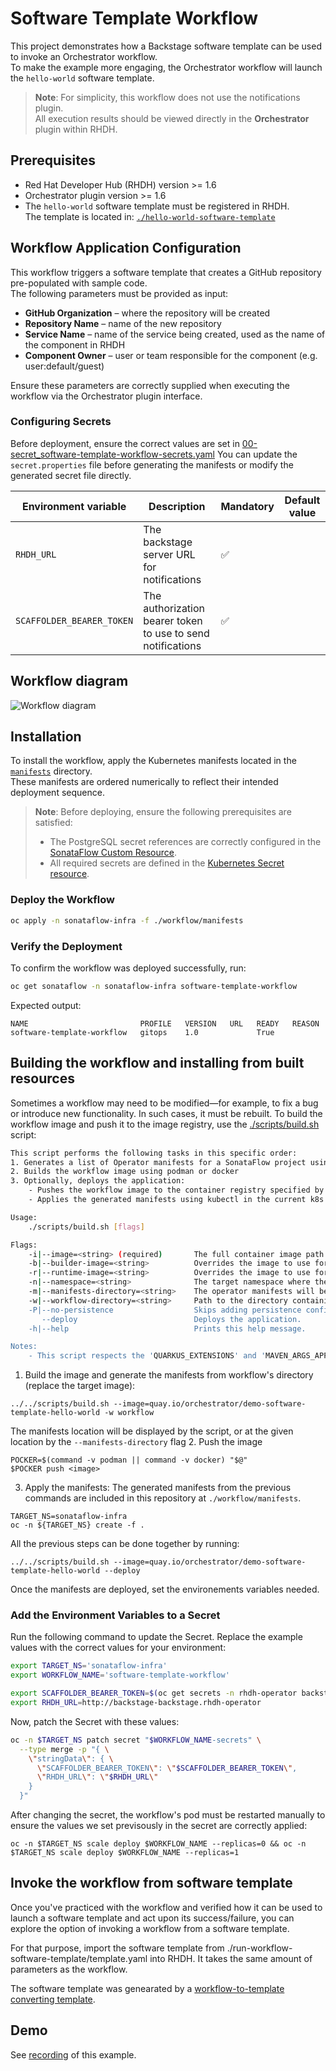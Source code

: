 # Software Template Workflow

This project demonstrates how a Backstage software template can be used to invoke an Orchestrator workflow.  
To make the example more engaging, the Orchestrator workflow will launch the `hello-world` software template.

> **Note**: For simplicity, this workflow does not use the notifications plugin.  
> All execution results should be viewed directly in the **Orchestrator** plugin within RHDH.

## Prerequisites

- Red Hat Developer Hub (RHDH) version >= 1.6
- Orchestrator plugin version >= 1.6
- The `hello-world` software template must be registered in RHDH.  
  The template is located in: [`./hello-world-software-template`](./hello-world-software-template)

## Workflow Application Configuration

This workflow triggers a software template that creates a GitHub repository pre-populated with sample code.  
The following parameters must be provided as input:

- **GitHub Organization** – where the repository will be created
- **Repository Name** – name of the new repository
- **Service Name** – name of the service being created, used as the name of the component in RHDH
- **Component Owner** – user or team responsible for the component (e.g. user:default/guest)

Ensure these parameters are correctly supplied when executing the workflow via the Orchestrator plugin interface.

### Configuring Secrets
Before deployment, ensure the correct values are set in [00-secret_software-template-workflow-secrets.yaml](./workflow/manifests/00-secret_software-template-workflow-secrets.yaml)
You can update the `secret.properties` file before generating the manifests or modify the generated secret file directly.

| Environment variable  | Description | Mandatory | Default value |
|-----------------------|-------------|-----------|---------------|
| `RHDH_URL`      | The backstage server URL for notifications | ✅ | |
| `SCAFFOLDER_BEARER_TOKEN`      | The authorization bearer token to use to send notifications | ✅ | |


## Workflow diagram
![Workflow diagram](workflow/src/main/resources/workflow.svg)

## Installation
To install the workflow, apply the Kubernetes manifests located in the [`manifests`](./workflow/manifests/) directory.  
These manifests are ordered numerically to reflect their intended deployment sequence.

> **Note**: Before deploying, ensure the following prerequisites are satisfied:
> - The PostgreSQL secret references are correctly configured in the [SonataFlow Custom Resource](./workflow/manifests/04-sonataflow_software-template-workflow.yaml).
> - All required secrets are defined in the [Kubernetes Secret resource](./workflow/manifests/00-secret_software-template-workflow-secrets.yaml).

### Deploy the Workflow
```bash
oc apply -n sonataflow-infra -f ./workflow/manifests
```

### Verify the Deployment
To confirm the workflow was deployed successfully, run:
```bash
oc get sonataflow -n sonataflow-infra software-template-workflow
```

Expected output:
```
NAME                         PROFILE   VERSION   URL   READY   REASON
software-template-workflow   gitops    1.0             True
```

## Building the workflow and installing from built resources
Sometimes a workflow may need to be modified—for example, to fix a bug or introduce new functionality. In such cases, it must be rebuilt.
To build the workflow image and push it to the image registry, use the [./scripts/build.sh](../scripts/build.sh) script:
```bash
This script performs the following tasks in this specific order:
1. Generates a list of Operator manifests for a SonataFlow project using the kn-workflow plugin (requires at least v1.35.0)
2. Builds the workflow image using podman or docker
3. Optionally, deploys the application:
    - Pushes the workflow image to the container registry specified by the image path
    - Applies the generated manifests using kubectl in the current k8s namespace

Usage: 
    ./scripts/build.sh [flags]

Flags:
    -i|--image=<string> (required)       The full container image path to use for the workflow, e.g: quay.io/orchestrator/demo.
    -b|--builder-image=<string>          Overrides the image to use for building the workflow image.
    -r|--runtime-image=<string>          Overrides the image to use for running the workflow.
    -n|--namespace=<string>              The target namespace where the manifests will be applied. Default: current namespace.
    -m|--manifests-directory=<string>    The operator manifests will be generated inside the specified directory. Default: 'manifests' directory in the current directory.
    -w|--workflow-directory=<string>     Path to the directory containing the workflow's files (the 'src' directory). Default: current directory.
    -P|--no-persistence                  Skips adding persistence configuration to the sonataflow CR.
       --deploy                          Deploys the application.
    -h|--help                            Prints this help message.

Notes: 
    - This script respects the 'QUARKUS_EXTENSIONS' and 'MAVEN_ARGS_APPEND' environment variables.
```

1. Build the image and generate the manifests from workflow's directory (replace the target image):
```
../../scripts/build.sh --image=quay.io/orchestrator/demo-software-template-hello-world -w workflow
```

The manifests location will be displayed by the script, or at the given location by the `--manifests-directory` flag
2. Push the image
```
POCKER=$(command -v podman || command -v docker) "$@"
$POCKER push <image>
```

3. Apply the manifests:
The generated manifests from the previous commands are included in this repository at `./workflow/manifests`.
```
TARGET_NS=sonataflow-infra
oc -n ${TARGET_NS} create -f .
```

All the previous steps can be done together by running:
```
../../scripts/build.sh --image=quay.io/orchestrator/demo-software-template-hello-world --deploy
```

Once the manifests are deployed, set the environements variables needed.

### Add the Environment Variables to a Secret

Run the following command to update the Secret. Replace the example values with
the correct values for your environment:

```bash
export TARGET_NS='sonataflow-infra'
export WORKFLOW_NAME='software-template-workflow'

export SCAFFOLDER_BEARER_TOKEN=$(oc get secrets -n rhdh-operator backstage-backend-auth-secret -o go-template='{{ .data.BACKEND_SECRET  }}' | base64 -d)
export RHDH_URL=http://backstage-backstage.rhdh-operator
```

Now, patch the Secret with these values:

```bash
oc -n $TARGET_NS patch secret "$WORKFLOW_NAME-secrets" \
  --type merge -p "{ \
    \"stringData\": { \
      \"SCAFFOLDER_BEARER_TOKEN\": \"$SCAFFOLDER_BEARER_TOKEN\",
      \"RHDH_URL\": \"$RHDH_URL\"
    }
  }"
```

After changing the secret, the workflow's pod must be restarted manually to ensure the values we set previsously in the secret are correctly applied:
```
oc -n $TARGET_NS scale deploy $WORKFLOW_NAME --replicas=0 && oc -n $TARGET_NS scale deploy $WORKFLOW_NAME --replicas=1
```

## Invoke the workflow from software template
Once you've practiced with the workflow and verified how it can be used to launch a software template and act upon its success/failure, you can explore the option of invoking a workflow from a software template.

For that purpose, import the software template from ./run-workflow-software-template/template.yaml into RHDH.
It takes the same amount of parameters as the workflow.

The software template was genearated by a [workflow-to-template converting template](https://github.com/rhdhorchestrator/workflow-software-templates/blob/v1.5.x/scaffolder-templates/github-workflows/convert-workflow-to-template/template.yaml).

## Demo
See [recording](https://youtu.be/pP9dhnstO6Q) of this example.

